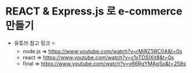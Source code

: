 # REACT & Express.js 로 e-commerce 만들기
- 유튜브 참고 링크 ⭐
    - node.js => https://www.youtube.com/watch?v=rMiRZ1iRC0A&t=0s
    - react => https://www.youtube.com/watch?v=c1xTDSIXit8&t=0s
    - final => https://www.youtube.com/watch?v=y66RgYMAgSo&t=258s
    
